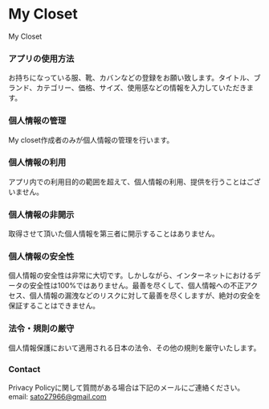 # My Closet 
My Closet

### アプリの使用方法
お持ちになっている服、靴、カバンなどの登録をお願い致します。タイトル、ブランド、カテゴリー、価格、サイズ、使用感などの情報を入力していただきます。  


### 個人情報の管理
My closet作成者のみが個人情報の管理を行います。

### 個人情報の利用
アプリ内での利用目的の範囲を超えて、個人情報の利用、提供を行うことはございません。

### 個人情報の非開示
取得させて頂いた個人情報を第三者に開示することはありません。


### 個人情報の安全性
個人情報の安全性は非常に大切です。しかしながら、インターネットにおけるデータの安全性は100%ではありません。最善を尽くして、個人情報への不正アクセス、個人情報の漏洩などのリスクに対して最善を尽くしますが、絶対の安全を保証することはできません。

### 法令・規則の厳守
個人情報保護において適用される日本の法令、その他の規則を厳守いたします。

### Contact 
Privacy Policyに関して質問がある場合は下記のメールにご連絡ください。<br>
email: sato27966@gmail.com

